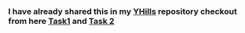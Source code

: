### I have already shared this in my [YHills](https://github.com/binaryguardia/YHills-Internship) repository checkout from here [Task1](https://github.com/binaryguardia/YHills-Internship/blob/main/Day8.md) and [Task 2](https://github.com/binaryguardia/YHills-Internship/blob/main/Day9.md) 
